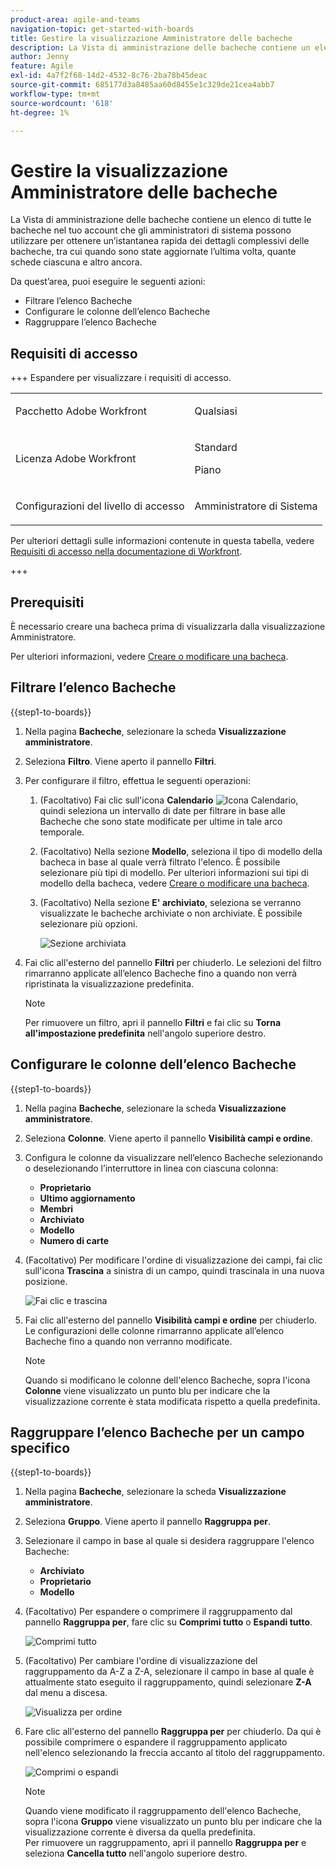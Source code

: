 ```yaml
---
product-area: agile-and-teams
navigation-topic: get-started-with-boards
title: Gestire la visualizzazione Amministratore delle bacheche
description: La Vista di amministrazione delle bacheche contiene un elenco di tutte le bacheche del tuo account che gli amministratori di sistema possono utilizzare per ottenere un’istantanea rapida dei dettagli complessivi delle bacheche.
author: Jenny
feature: Agile
exl-id: 4a7f2f68-14d2-4532-8c76-2ba78b45deac
source-git-commit: 685177d3a8485aa60d8455e1c329de21cea4abb7
workflow-type: tm+mt
source-wordcount: '618'
ht-degree: 1%

---
```


# Gestire la visualizzazione Amministratore delle bacheche

La Vista di amministrazione delle bacheche contiene un elenco di tutte le bacheche nel tuo account che gli amministratori di sistema possono utilizzare per ottenere un’istantanea rapida dei dettagli complessivi delle bacheche, tra cui quando sono state aggiornate l’ultima volta, quante schede ciascuna e altro ancora.

Da quest’area, puoi eseguire le seguenti azioni:

* Filtrare l’elenco Bacheche
* Configurare le colonne dell’elenco Bacheche
* Raggruppare l’elenco Bacheche

## Requisiti di accesso

+++ Espandere per visualizzare i requisiti di accesso.

<table style="table-layout:auto"> 
 <col> 
 </col> 
 <col> 
 </col> 
 <tbody> 
  <tr> 
   <td role="rowheader">Pacchetto Adobe Workfront</td> 
   <td> <p>Qualsiasi</p> </td> 
  </tr> 
  <tr> 
   <td role="rowheader">Licenza Adobe Workfront</td> 
   <td> <p>Standard</p>
        <p> Piano </p></td> 
  </tr> 
    <tr> 
   <td role="rowheader">Configurazioni del livello di accesso</td> 
   <td> <p>Amministratore di Sistema </p>
        </td> 
  </tr> 
 </tbody> 
</table>

Per ulteriori dettagli sulle informazioni contenute in questa tabella, vedere [Requisiti di accesso nella documentazione di Workfront](/help/quicksilver/administration-and-setup/add-users/access-levels-and-object-permissions/access-level-requirements-in-documentation.md).

+++

## Prerequisiti

È necessario creare una bacheca prima di visualizzarla dalla visualizzazione Amministratore.

Per ulteriori informazioni, vedere [Creare o modificare una bacheca](/help/quicksilver/agile/get-started-with-boards/create-edit-board.md).

## Filtrare l’elenco Bacheche

{{step1-to-boards}}

1. Nella pagina **Bacheche**, selezionare la scheda **Visualizzazione amministratore**.

1. Seleziona **Filtro**. Viene aperto il pannello **Filtri**.

1. Per configurare il filtro, effettua le seguenti operazioni:

   1. (Facoltativo) Fai clic sull&#39;icona **Calendario** ![Icona Calendario](assets/calendar-icon.png), quindi seleziona un intervallo di date per filtrare in base alle Bacheche che sono state modificate per ultime in tale arco temporale.

   1. (Facoltativo) Nella sezione **Modello**, seleziona il tipo di modello della bacheca in base al quale verrà filtrato l&#39;elenco. È possibile selezionare più tipi di modello.
Per ulteriori informazioni sui tipi di modello della bacheca, vedere [Creare o modificare una bacheca](/help/quicksilver/agile/get-started-with-boards/create-edit-board.md).

   1. (Facoltativo) Nella sezione **E&#39; archiviato**, seleziona se verranno visualizzate le bacheche archiviate o non archiviate. È possibile selezionare più opzioni.

      ![Sezione archiviata](assets/is-archived-section.png)

1. Fai clic all&#39;esterno del pannello **Filtri** per chiuderlo. Le selezioni del filtro rimarranno applicate all’elenco Bacheche fino a quando non verrà ripristinata la visualizzazione predefinita.

   >[!NOTE]
   >
   >Per rimuovere un filtro, apri il pannello **Filtri** e fai clic su **Torna all&#39;impostazione predefinita** nell&#39;angolo superiore destro.

## Configurare le colonne dell’elenco Bacheche

{{step1-to-boards}}

1. Nella pagina **Bacheche**, selezionare la scheda **Visualizzazione amministratore**.

1. Seleziona **Colonne**. Viene aperto il pannello **Visibilità campi e ordine**.

1. Configura le colonne da visualizzare nell’elenco Bacheche selezionando o deselezionando l’interruttore in linea con ciascuna colonna:

   * **Proprietario**
   * **Ultimo aggiornamento**
   * **Membri**
   * **Archiviato**
   * **Modello**
   * **Numero di carte**

1. (Facoltativo) Per modificare l&#39;ordine di visualizzazione dei campi, fai clic sull&#39;icona **Trascina** a sinistra di un campo, quindi trascinala in una nuova posizione.

   ![Fai clic e trascina](assets/click-and-drag.png)

1. Fai clic all&#39;esterno del pannello **Visibilità campi e ordine** per chiuderlo. Le configurazioni delle colonne rimarranno applicate all’elenco Bacheche fino a quando non verranno modificate.

   >[!NOTE]
   >
   > Quando si modificano le colonne dell&#39;elenco Bacheche, sopra l&#39;icona **Colonne** viene visualizzato un punto blu per indicare che la visualizzazione corrente è stata modificata rispetto a quella predefinita.

## Raggruppare l’elenco Bacheche per un campo specifico

{{step1-to-boards}}

1. Nella pagina **Bacheche**, selezionare la scheda **Visualizzazione amministratore**.

1. Seleziona **Gruppo**. Viene aperto il pannello **Raggruppa per**.

1. Selezionare il campo in base al quale si desidera raggruppare l&#39;elenco Bacheche:

   * **Archiviato**
   * **Proprietario**
   * **Modello**

1. (Facoltativo) Per espandere o comprimere il raggruppamento dal pannello **Raggruppa per**, fare clic su **Comprimi tutto** o **Espandi tutto**.

   ![Comprimi tutto](assets/collapse-all.png)

1. (Facoltativo) Per cambiare l&#39;ordine di visualizzazione del raggruppamento da A-Z a Z-A, selezionare il campo in base al quale è attualmente stato eseguito il raggruppamento, quindi selezionare **Z-A** dal menu a discesa.

   ![Visualizza per ordine](assets/display-by-order.png)

1. Fare clic all&#39;esterno del pannello **Raggruppa per** per chiuderlo. Da qui è possibile comprimere o espandere il raggruppamento applicato nell&#39;elenco selezionando la freccia accanto al titolo del raggruppamento.

   ![Comprimi o espandi](assets/collapse-or-expand.png)

   >[!NOTE]
   >   
   >Quando viene modificato il raggruppamento dell&#39;elenco Bacheche, sopra l&#39;icona **Gruppo** viene visualizzato un punto blu per indicare che la visualizzazione corrente è diversa da quella predefinita. <br>
   >Per rimuovere un raggruppamento, apri il pannello **Raggruppa per** e seleziona **Cancella tutto** nell&#39;angolo superiore destro.
